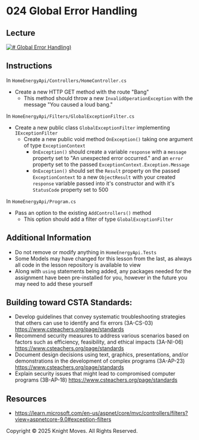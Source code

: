 # 024 Global Error Handling

## Lecture

[![# Global Error Handling)](https://img.youtube.com/vi/h8DWSgf2PfM/0.jpg)](https://www.youtube.com/watch?v=h8DWSgf2PfM)

## Instructions

In `HomeEnergyApi/Controllers/HomeController.cs`
- Create a new HTTP GET method with the route "Bang"
    - This method should throw a new `InvalidOperationException` with the message "You caused a loud bang."

In `HomeEnergyApi/Filters/GlobalExceptionFilter.cs`
- Create a new public class `GlobalExceptionFilter` implementing `IExceptionFilter`
    - Create a new public void method `OnException()` taking one argument of type `ExceptionContext`
        - `OnException()` should create a variable `response` with a `message` property set to "An unexpected error occurred." and an `error` property set to the passed `ExceptionContext.Exception.Message`
        - `OnException()` should set the `Result` property on the passed `ExceptionContext` to a new `ObjectResult` with your created `response` variable passed into it's constructor and with it's `StatusCode` property set to 500

In `HomeEnergyApi/Program.cs`
- Pass an option to the existing `AddControllers()` method
    - This option should add a filter of type `GlobalExceptionFilter`

## Additional Information
- Do not remove or modify anything in `HomeEnergyApi.Tests`
- Some Models may have changed for this lesson from the last, as always all code in the lesson repository is available to view
- Along with `using` statements being added, any packages needed for the assignment have been pre-installed for you, however in the future you may need to add these yourself

## Building toward CSTA Standards:
- Develop guidelines that convey systematic troubleshooting strategies that others can use to identify and fix errors (3A-CS-03) https://www.csteachers.org/page/standards
- Recommend security measures to address various scenarios based on factors such as efficiency, feasibility, and ethical impacts (3A-NI-06) https://www.csteachers.org/page/standards
- Document design decisions using text, graphics, presentations, and/or demonstrations in the development of complex programs (3A-AP-23) https://www.csteachers.org/page/standards
- Explain security issues that might lead to compromised computer programs (3B-AP-18) https://www.csteachers.org/page/standards

## Resources
- https://learn.microsoft.com/en-us/aspnet/core/mvc/controllers/filters?view=aspnetcore-9.0#exception-filters

Copyright &copy; 2025 Knight Moves. All Rights Reserved.
